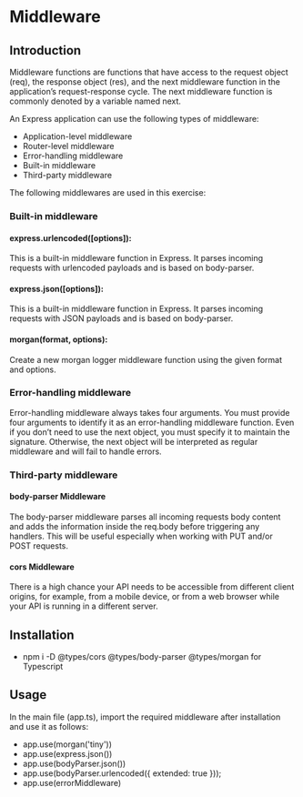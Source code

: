 # Middleware

## Introduction

Middleware functions are functions that have access to the request object (req), the response object (res), and the next middleware function in the application’s request-response cycle. The next middleware function is commonly denoted by a variable named next.

An Express application can use the following types of middleware:

* Application-level middleware
* Router-level middleware
* Error-handling middleware
* Built-in middleware
* Third-party middleware

The following middlewares are used in this exercise:

### Built-in middleware

#### express.urlencoded([options]):

This is a built-in middleware function in Express. It parses incoming requests with urlencoded payloads and is based on body-parser.
#### express.json([options]):

This is a built-in middleware function in Express. It parses incoming requests with JSON payloads and is based on body-parser.
#### morgan(format, options):

Create a new morgan logger middleware function using the given format and options. 

### Error-handling middleware

Error-handling middleware always takes four arguments. You must provide four arguments to identify it as an error-handling middleware function. Even if you don’t need to use the next object, you must specify it to maintain the signature. Otherwise, the next object will be interpreted as regular middleware and will fail to handle errors.

### Third-party middleware

####  body-parser Middleware

The body-parser middleware parses all incoming requests body content and adds the information inside the req.body before triggering any handlers. This will be useful especially when working with PUT and/or POST requests.

#### cors Middleware

There is a high chance your API needs to be accessible from different client origins, for example, from a mobile device, or from a web browser while your API is running in a different server. 

## Installation

* npm i -D @types/cors @types/body-parser @types/morgan for Typescript

## Usage

In the main file (app.ts), import the required middleware after installation and use it as follows:

* app.use(morgan('tiny'))
* app.use(express.json())
* app.use(bodyParser.json())
* app.use(bodyParser.urlencoded({ extended: true }));
* app.use(errorMiddleware)
